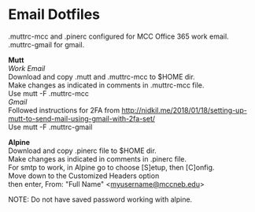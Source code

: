 # Email Dotfiles <br>
.muttrc-mcc and .pinerc configured for MCC Office 365 work email.<br>
.muttrc-gmail for gmail.<br>

**Mutt** <br>
*Work Email*<br>
Download and copy .mutt and .muttrc-mcc to $HOME dir.<br>
Make changes as indicated in comments in .muttrc-mcc file. <br>
Use mutt -F .muttrc-mcc <br>
*Gmail*<br>
Followed instructions for 2FA from http://nidkil.me/2018/01/18/setting-up-mutt-to-send-mail-using-gmail-with-2fa-set/ <br>
Use mutt -F .muttrc-gmail <br>

**Alpine** <br>
Download and copy .pinerc file to $HOME dir. <br>
Make changes as indicated in comments in .pinerc file. <br>
For smtp to work, in Alpine go to choose [S]etup, then [C]onfig. <br>
Move down to the Customized Headers option <br>
then enter, From: "Full Name" \<myusername@mccneb.edu\> <br>

NOTE: Do not have saved password working with alpine.

